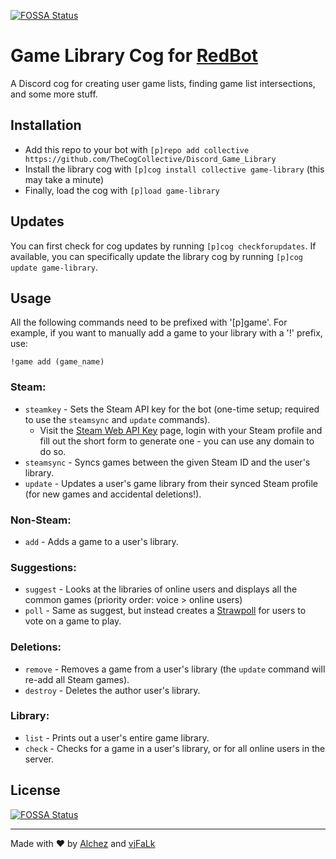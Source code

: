 [![FOSSA Status](https://app.fossa.io/api/projects/git%2Bgithub.com%2FAlchez%2FDiscord_Game_Library.svg?type=shield)](https://app.fossa.io/projects/git%2Bgithub.com%2FAlchez%2FDiscord_Game_Library?ref=badge_shield)

# Game Library Cog for [RedBot](https://github.com/Cog-Creators/Red-DiscordBot)

A Discord cog for creating user game lists, finding game list intersections, and some more stuff.

## Installation

* Add this repo to your bot with `[p]repo add collective https://github.com/TheCogCollective/Discord_Game_Library`
* Install the library cog with `[p]cog install collective game-library` (this may take a minute)
* Finally, load the cog with `[p]load game-library`

## Updates

You can first check for cog updates by running `[p]cog checkforupdates`. If available, you can specifically update the library cog by running `[p]cog update game-library`.

## Usage
All the following commands need to be prefixed with '[p]game'. For example, if you want to manually add a game to your library with a '!' prefix, use:

    !game add (game_name)

### Steam:
* `steamkey` - Sets the Steam API key for the bot (one-time setup; required to use the `steamsync` and `update` commands).
  * Visit the [Steam Web API Key](https://steamcommunity.com/dev/apikey) page, login with your Steam profile and fill out the short form to generate one - you can use any domain to do so.
* `steamsync` - Syncs games between the given Steam ID and the user's library.
* `update` - Updates a user's game library from their synced Steam profile (for new games and accidental deletions!).

### Non-Steam:
* `add` - Adds a game to a user's library.

### Suggestions:
* `suggest` - Looks at the libraries of online users and displays all the common games (priority order: voice > online users)
* `poll` - Same as suggest, but instead creates a [Strawpoll](https://www.strawpoll.me/) for users to vote on a game to play.

### Deletions:
* `remove` - Removes a game from a user's library (the `update` command will re-add all Steam games).
* `destroy` - Deletes the author user's library.

### Library:
* `list` - Prints out a user's entire game library.
* `check` - Checks for a game in a user's library, or for all online users in the server.

## License
[![FOSSA Status](https://app.fossa.io/api/projects/git%2Bgithub.com%2FAlchez%2FDiscord_Game_Library.svg?type=large)](https://app.fossa.io/projects/git%2Bgithub.com%2FAlchez%2FDiscord_Game_Library?ref=badge_large)

---

Made with ♥ by [Alchez](https://github.com/Alchez) and [vjFaLk](https://github.com/vjFaLk)
